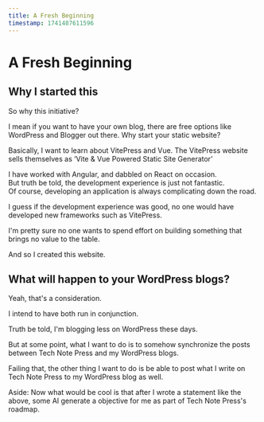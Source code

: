 ```yaml
---
title: A Fresh Beginning
timestamp: 1741487611596
---
```


# A Fresh Beginning

## Why I started this

So why this initiative?

I mean if you want to have your own blog, there are free options like WordPress and Blogger out there.
Why start your static website?

Basically, I want to learn about VitePress and Vue.
The VitePress website sells themselves as &lsquo;Vite & Vue Powered Static Site Generator&rsquo;

I have worked with Angular, and dabbled on React on occasion.  
But truth be told, the development experience is just not fantastic.  
Of course, developing an application is always complicating down the road.

I guess if the development experience was good, no one would have developed new frameworks such as VitePress.

I'm pretty sure no one wants to spend effort on building something that brings no value to the table.

And so I created this website.

## What will happen to your WordPress blogs?

Yeah, that's a consideration.

I intend to have both run in conjunction.

Truth be told, I'm blogging less on WordPress these days.

But at some point, what I want to do is to somehow synchronize the posts between Tech Note Press and my WordPress blogs.

Failing that, the other thing I want to do is be able to post what I write on Tech Note Press to my WordPress blog as well.

Aside: Now what would be cool is that after I wrote a statement like the above, some AI generate a objective for me as 
part of Tech Note Press's roadmap.

[//]: # (###### Footnote)

[//]: # ()
[//]: # (<section class="todo">)

[//]: # ()
[//]: # (Use this space to blog about your personal events here.)

[//]: # ()
[//]: # (This uses static pages currently.)

[//]: # ()
[//]: # (We might want to turn this into an app later.)

[//]: # ()
[//]: # (Who knows, this could the start of the next social event.)

[//]: # ()
[//]: # (</section>)

<script setup>
import { ref } from 'vue';
</script>

<style scoped>
</style>